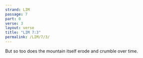```yaml
---
strand: LIM
passage: 7
part: 0
verse: 3
layout: verse
title: "LIM 7:3"
permalink: /LIM/7/3/
---
```

But so too does the mountain itself erode and crumble over time.
